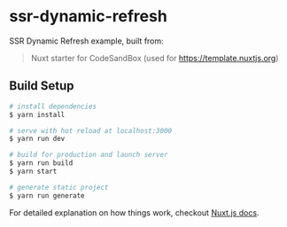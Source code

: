 # ssr-dynamic-refresh

SSR Dynamic Refresh example, built from:

> Nuxt starter for CodeSandBox (used for https://template.nuxtjs.org)

## Build Setup

```bash
# install dependencies
$ yarn install

# serve with hot reload at localhost:3000
$ yarn run dev

# build for production and launch server
$ yarn run build
$ yarn start

# generate static project
$ yarn run generate
```

For detailed explanation on how things work, checkout [Nuxt.js docs](https://nuxtjs.org).
